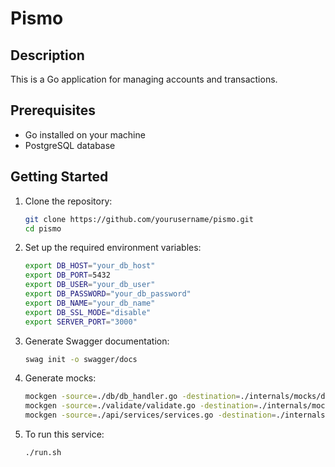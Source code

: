 # Pismo

## Description
This is a Go application for managing accounts and transactions.

## Prerequisites
- Go installed on your machine
- PostgreSQL database

## Getting Started
1. Clone the repository:
   ```bash
   git clone https://github.com/yourusername/pismo.git
   cd pismo


2. Set up the required environment variables:
    ```bash
    export DB_HOST="your_db_host"
    export DB_PORT=5432
    export DB_USER="your_db_user"
    export DB_PASSWORD="your_db_password"
    export DB_NAME="your_db_name"
    export DB_SSL_MODE="disable"
    export SERVER_PORT="3000"

3. Generate Swagger documentation:
    ```bash
    swag init -o swagger/docs

4. Generate mocks:
    ```bash
    mockgen -source=./db/db_handler.go -destination=./internals/mocks/db_mocks.go -package=mocks
    mockgen -source=./validate/validate.go -destination=./internals/mocks/validate_mocks.go -package=mocks
    mockgen -source=./api/services/services.go -destination=./internals/mocks/services_mocks.go -package=mocks

5. To run this service:
   ```bash
   ./run.sh
